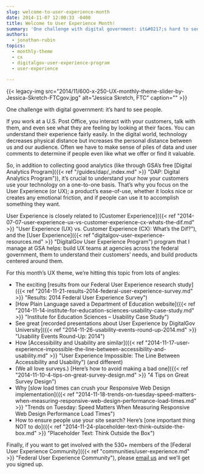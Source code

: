 ```yaml
---
slug: welcome-to-user-experience-month
date: 2014-11-07 12:00:33 -0400
title: Welcome to User Experience Month!
summary: 'One challenge with digital government: it&#8217;s hard to see people. If you work at a U.S. Post Office, you interact with your customers, talk with them, and even see what they are feeling by looking at their faces. You can understand their experience fairly easily. In the digital world, technology decreases physical distance but increases'
authors:
  - jonathan-rubin
topics:
  - monthly-theme
  - cx
  - digitalgov-user-experience-program
  - user-experience
  
---
```


{{< legacy-img src="2014/11/600-x-250-UX-monthly-theme-slider-by-Jessica-Skretch-FTCgov.jpg" alt="Jessica Skretch, FTC" caption="" >}}

One challenge with digital government: it&#8217;s hard to see people.

If you work at a U.S. Post Office, you interact with your customers, talk with them, and even see what they are feeling by looking at their faces. You can understand their experience fairly easily. In the digital world, technology decreases physical distance but increases the personal distance between us and our audience. Often we have to make sense of piles of data and user comments to determine if people even like what we offer or find it valuable.

So, in addition to collecting good analytics (like through GSA’s free [Digital Analytics Program]({{< ref "/guides/dap/_index.md" >}} "DAP: Digital Analytics Program")), it&#8217;s crucial to understand your how your customers use your technology on a one-to-one basis. That’s why you focus on the User Experience (or UX); a product&#8217;s ease-of-use, whether it looks nice or creates any emotional friction, and if people can use it to accomplish something they want.

User Experience is closely related to [Customer Experience]({{< ref "2014-07-07-user-experience-ux-vs-customer-experience-cx-whats-the-dif.md" >}} "User Experience (UX) vs. Customer Experience (CX): What’s the Dif?"), and the [User Experience]({{< ref "digitalgov-user-experience-resources.md" >}} "DigitalGov User Experience Program") program that I manage at GSA helps: build UX teams at agencies across the federal government, them to understand their customers&#8217; needs, and build products centered around them.

For this month&#8217;s UX theme, we&#8217;re hitting this topic from lots of angles:

  * The exciting [results from our Federal User Experience research study]({{< ref "2014-11-21-results-2014-federal-user-experience-survey.md" >}} "Results: 2014 Federal User Experience Survey")
  * [How Plain Language saved a Department of Education website]({{< ref "2014-11-14-institute-for-education-sciences-usability-case-study.md" >}} "Institute for Education Sciences – Usability Case Study")
  * See great [recorded presentations about User Experience by DigitalGov University]({{< ref "2014-11-26-usability-events-round-up-2014.md" >}} "Usability Events Round-Up: 2014")
  * How [Accessibility and Usability are similar]({{< ref "2014-11-17-user-experience-impossible-the-line-between-accessibility-and-usability.md" >}} "User Experience Impossible: The Line Between Accessibility and Usability") (and different)
  * (We all love surveys.) [Here’s how to avoid making a bad one]({{< ref "2014-11-10-4-tips-on-great-survey-design.md" >}} "4 Tips on Great Survey Design")
  * Why [slow load times can crush your Responsive Web Design implementation]({{< ref "2014-11-18-trends-on-tuesday-speed-matters-when-measuring-responsive-web-design-performance-load-times.md" >}} "Trends on Tuesday: Speed Matters When Measuring Responsive Web Design Performance Load Times")
  * How to ensure people use your site search? Here’s [one important thing NOT to do]({{< ref "2014-11-24-placeholder-text-think-outside-the-box.md" >}} "Placeholder Text: Think Outside the Box")

Finally, if you want to get involved with the 530+ members of the [Federal User Experience Community]({{< ref "communities/user-experience.md" >}} "Federal User Experience Community"), please [email us](mailto:UXgov@gsa.gov) and we&#8217;ll get you signed up.
